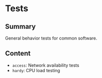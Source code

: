 # Tests

## Summary

General behavior tests for common software.

## Content

- `access`: Network availability tests
- `hardy`: CPU load testing

